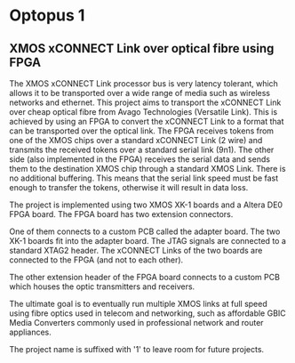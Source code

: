 Optopus 1
=========

XMOS xCONNECT Link over optical fibre using FPGA
------------------------------------------------

The XMOS xCONNECT Link processor bus is very latency tolerant,
which allows it to be transported over a wide range
of media such as wireless networks and ethernet.
This project aims to transport the xCONNECT Link over cheap optical fibre
from Avago Technologies (Versatile Link).
This is achieved by using an FPGA to convert the xCONNECT Link to a format
that can be transported over the optical link.
The FPGA receives tokens from one of the XMOS chips over a
standard xCONNECT Link (2 wire) and transmits the received tokens
over a standard serial link (9n1). The other side (also implemented in the FPGA)
receives the serial data and sends them to the destination XMOS chip
through a standard XMOS Link. There is no additional buffering.
This means that the serial link speed must be fast enough to transfer the tokens,
otherwise it will result in data loss.

The project is implemented using two XMOS XK-1 boards and a Altera DE0 FPGA board.
The FPGA board has two extension connectors.

One of them connects to a custom PCB called the adapter board.
The two XK-1 boards fit into the adapter board.
The JTAG signals are connected to a standard XTAG2 header.
The xCONNECT Links of the two boards are connected to the FPGA (and not to each other).

The other extension header of the FPGA board connects to a custom PCB
which houses the optic transmitters and receivers.

The ultimate goal is to eventually run multiple XMOS links at full speed
using fibre optics used in telecom and networking,
such as affordable GBIC Media Converters commonly used in
professional network and router appliances.

The project name is suffixed with '1' to leave room for future projects.
